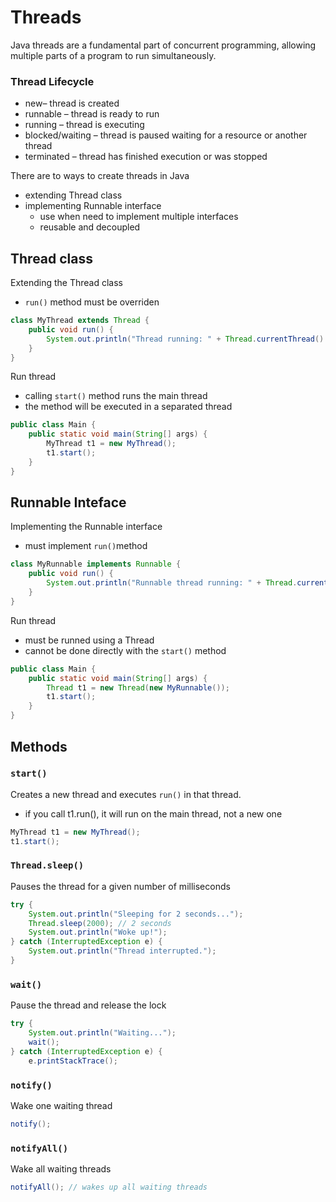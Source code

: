 # Threads

Java threads are a fundamental part of concurrent programming, allowing multiple parts of a program to run simultaneously.

### Thread Lifecycle

- new– thread is created
- runnable – thread is ready to run
- running – thread is executing
- blocked/waiting – thread is paused waiting for a resource or another thread
- terminated – thread has finished execution or was stopped

There are to ways to create threads in Java

- extending Thread class
- implementing Runnable interface
  - use when need to implement multiple interfaces
  - reusable and decoupled

## Thread class

Extending the Thread class

- `run()` method must be overriden

```java
class MyThread extends Thread {
    public void run() {
        System.out.println("Thread running: " + Thread.currentThread().getName());
    }
}
```

Run thread

- calling `start()` method runs the main thread
- the method will be executed in a separated thread

```java
public class Main {
    public static void main(String[] args) {
        MyThread t1 = new MyThread();
        t1.start();
    }
}
```

## Runnable Inteface

Implementing the Runnable interface

- must implement `run()`method

```java
class MyRunnable implements Runnable {
    public void run() {
        System.out.println("Runnable thread running: " + Thread.currentThread().getName());
    }
}
```

Run thread

- must be runned using a Thread
- cannot be done directly with the `start()` method

```java
public class Main {
    public static void main(String[] args) {
        Thread t1 = new Thread(new MyRunnable());
        t1.start();
    }
}
```

## Methods

### `start()`

Creates a new thread and executes `run()` in that thread.

- if you call t1.run(), it will run on the main thread, not a new one

```java
MyThread t1 = new MyThread();
t1.start();
```

### `Thread.sleep()`

Pauses the thread for a given number of milliseconds

```java
try {
    System.out.println("Sleeping for 2 seconds...");
    Thread.sleep(2000); // 2 seconds
    System.out.println("Woke up!");
} catch (InterruptedException e) {
    System.out.println("Thread interrupted.");
}
```

### `wait()`

Pause the thread and release the lock

```java
try {
    System.out.println("Waiting...");
    wait();
} catch (InterruptedException e) {
    e.printStackTrace();
```

### `notify()`

Wake one waiting thread

```java
notify();
```

### `notifyAll()`

Wake all waiting threads

```java
notifyAll(); // wakes up all waiting threads
```
